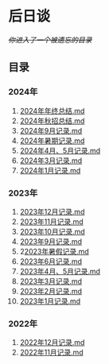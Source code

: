 # 后日谈

_<s>你进入了一个被遗忘的目录</s>_

## 目录

### 2024年

1. [2024年年终总结.md](./2024年年终总结.md)
2. [2024年秋招总结.md](./2024年秋招总结.md)
3. [2024年9月记录.md](./2024年9月记录.md)
4. [2024年暑期记录.md](./2024年暑期记录.md)
5. [2024年4月、5月记录.md](./2024年4月、5月记录.md)
6. [2024年3月记录.md](./2024年3月记录.md)
7. [2024年1月记录.md](./2024年1月记录.md)

### 2023年

1. [2023年12月记录.md](./2023年12月记录.md)
2. [2023年11月记录.md](./2023年11月记录.md)
3. [2023年10月记录.md](./2023年10月记录.md)
4. [2023年9月记录.md](./2023年9月记录.md)
5. 2[2023年暑假记录.md](./2023年暑假记录.md)
6. [2023年6月记录.md](./2023年6月记录.md)
7. [2023年4月、5月记录.md](./2023年4月、5月记录.md)
8. [2023年3月记录.md](./2023年3月记录.md)
9. [2023年2月记录.md](./2023年2月记录.md)
10. [2023年1月记录.md](./2023年1月记录.md)

### 2022年

1. [2022年12月记录.md](./2022年12月记录.md)
19. [2022年11月记录.md](./2022年11月记录.md)